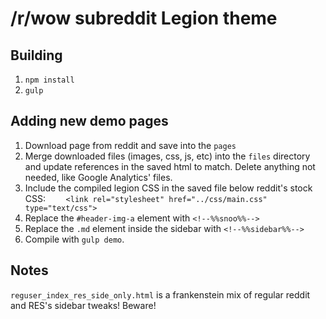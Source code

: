 # /r/wow subreddit Legion theme

## Building

1. `npm install`
2. `gulp`



## Adding new demo pages

1. Download page from reddit and save into the `pages`
2. Merge downloaded files (images, css, js, etc) into the `files` directory and update references in the saved html to match. Delete anything not needed, like Google Analytics' files.
3. Include the compiled legion CSS in the saved file below reddit's stock CSS: `	<link rel="stylesheet" href="../css/main.css" type="text/css">`
4. Replace the `#header-img-a` element with `<!--%%snoo%%-->` 
5. Replace the `.md` element inside the sidebar with `<!--%%sidebar%%-->`
6. Compile with `gulp demo`. 
 
## Notes

`reguser_index_res_side_only.html` is a frankenstein mix of regular reddit and RES's sidebar tweaks! Beware!